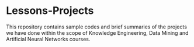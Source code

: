 # Lessons-Projects
This repository contains sample codes and brief summaries of the projects we have done within the scope of Knowledge Engineering, Data Mining and Artificial Neural Networks courses.
